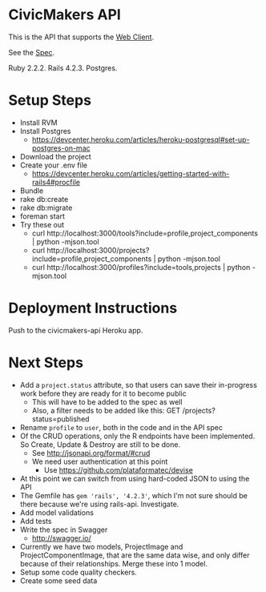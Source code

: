 # CivicMakers API

This is the API that supports the [Web Client](https://github.com/civicmakers/client).

See the [Spec](https://github.com/civicmakers/api/blob/master/spec).

Ruby 2.2.2.
Rails 4.2.3.
Postgres.

# Setup Steps

* Install RVM
* Install Postgres
  * https://devcenter.heroku.com/articles/heroku-postgresql#set-up-postgres-on-mac
* Download the project
* Create your .env file
  * https://devcenter.heroku.com/articles/getting-started-with-rails4#procfile
* Bundle
* rake db:create
* rake db:migrate
* foreman start
* Try these out
  * curl http://localhost:3000/tools?include=profile,project_components | python -mjson.tool
  * curl http://localhost:3000/projects?include=profile,project_components | python -mjson.tool
  * curl http://localhost:3000/profiles?include=tools,projects | python -mjson.tool

# Deployment Instructions

Push to the civicmakers-api Heroku app.

# Next Steps

* Add a `project.status` attribute, so that users can save their in-progress work before they are ready for it to become public
  * This will have to be added to the spec as well
  * Also, a filter needs to be added like this: GET /projects?status=published
* Rename `profile` to `user`, both in the code and in the API spec
* Of the CRUD operations, only the R endpoints have been implemented. So Create, Update & Destroy are still to be done.
  * See http://jsonapi.org/format/#crud
  * We need user authentication at this point
    * Use https://github.com/plataformatec/devise
* At this point we can switch from using hard-coded JSON to using the API
* The Gemfile has `gem 'rails', '4.2.3'`, which I'm not sure should be there because we're using rails-api. Investigate.
* Add model validations
* Add tests
* Write the spec in Swagger
  * http://swagger.io/
* Currently we have two models, ProjectImage and ProjectComponentImage, that are the same data wise, and only differ because of their relationships. Merge these into 1 model.
* Setup some code quality checkers.
* Create some seed data
